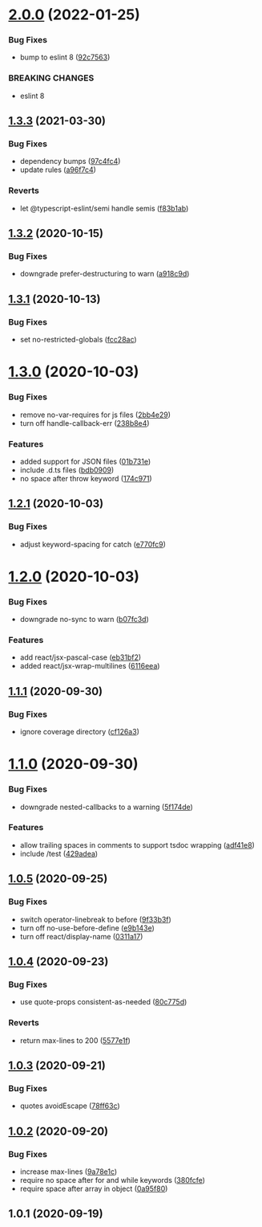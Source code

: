 # [2.0.0](https://github.com/bconnorwhite/eslint-config-bob/compare/v1.3.3...v2.0.0) (2022-01-25)


### Bug Fixes

* bump to eslint 8 ([92c7563](https://github.com/bconnorwhite/eslint-config-bob/commit/92c75630f93bb7cb27d096f764b70a26ddd1ec4d))


### BREAKING CHANGES

* eslint 8



## [1.3.3](https://github.com/bconnorwhite/eslint-config-bob/compare/v1.3.2...v1.3.3) (2021-03-30)


### Bug Fixes

* dependency bumps ([97c4fc4](https://github.com/bconnorwhite/eslint-config-bob/commit/97c4fc416f1c4ac9e3ba3c733e6274fb38077145))
* update rules ([a96f7c4](https://github.com/bconnorwhite/eslint-config-bob/commit/a96f7c4e432ab282073e2c1d926079dbcacebe88))


### Reverts

* let @typescript-eslint/semi handle semis ([f83b1ab](https://github.com/bconnorwhite/eslint-config-bob/commit/f83b1ab38d456b87ad77e79d75b8503be31ffe8e))



## [1.3.2](https://github.com/bconnorwhite/eslint-config-bob/compare/v1.3.1...v1.3.2) (2020-10-15)


### Bug Fixes

* downgrade prefer-destructuring to warn ([a918c9d](https://github.com/bconnorwhite/eslint-config-bob/commit/a918c9d049d9a6f5f6c384029d2a586fcca53d23))



## [1.3.1](https://github.com/bconnorwhite/eslint-config-bob/compare/v1.3.0...v1.3.1) (2020-10-13)


### Bug Fixes

* set no-restricted-globals ([fcc28ac](https://github.com/bconnorwhite/eslint-config-bob/commit/fcc28acf900bb360e01d075d23327536869e0a7f))



# [1.3.0](https://github.com/bconnorwhite/eslint-config-bob/compare/v1.2.1...v1.3.0) (2020-10-03)


### Bug Fixes

* remove no-var-requires for js files ([2bb4e29](https://github.com/bconnorwhite/eslint-config-bob/commit/2bb4e29cd3fdb9eb979a862f9c5f4a8ca7553bbc))
* turn off handle-callback-err ([238b8e4](https://github.com/bconnorwhite/eslint-config-bob/commit/238b8e40425741eacf5b4af91fa2db7966c18662))


### Features

* added support for JSON files ([01b731e](https://github.com/bconnorwhite/eslint-config-bob/commit/01b731ebd0ab73150afe0507d306f1f6f2322441))
* include .d.ts files ([bdb0909](https://github.com/bconnorwhite/eslint-config-bob/commit/bdb090906fa43db13cac0b993e6df49b11e07b6e))
* no space after throw keyword ([174c971](https://github.com/bconnorwhite/eslint-config-bob/commit/174c971acf00de8146f09b5f12aa0e9d3d0cf7aa))



## [1.2.1](https://github.com/bconnorwhite/eslint-config-bob/compare/v1.2.0...v1.2.1) (2020-10-03)


### Bug Fixes

* adjust keyword-spacing for catch ([e770fc9](https://github.com/bconnorwhite/eslint-config-bob/commit/e770fc92cb0751eaa1ef749e2730ab1a4c4dbfe7))



# [1.2.0](https://github.com/bconnorwhite/eslint-config-bob/compare/v1.1.1...v1.2.0) (2020-10-03)


### Bug Fixes

* downgrade no-sync to warn ([b07fc3d](https://github.com/bconnorwhite/eslint-config-bob/commit/b07fc3d8bcd8226e53f224d8ff58b09b9bb5c794))


### Features

* add react/jsx-pascal-case ([eb31bf2](https://github.com/bconnorwhite/eslint-config-bob/commit/eb31bf24b0644d72f5dbbf4cec158e2943bec202))
* added react/jsx-wrap-multilines ([6116eea](https://github.com/bconnorwhite/eslint-config-bob/commit/6116eeafd5f80dd2c3ea9c0c8567a97cc0c2b6a8))



## [1.1.1](https://github.com/bconnorwhite/eslint-config-bob/compare/v1.1.0...v1.1.1) (2020-09-30)


### Bug Fixes

* ignore coverage directory ([cf126a3](https://github.com/bconnorwhite/eslint-config-bob/commit/cf126a3a1f46f4ea91d3d5bfb16a682c638831ec))



# [1.1.0](https://github.com/bconnorwhite/eslint-config-bob/compare/v1.0.5...v1.1.0) (2020-09-30)


### Bug Fixes

* downgrade nested-callbacks to a warning ([5f174de](https://github.com/bconnorwhite/eslint-config-bob/commit/5f174defaa80943f05bbc7daed88b96aeaab2072))


### Features

* allow trailing spaces in comments to support tsdoc wrapping ([adf41e8](https://github.com/bconnorwhite/eslint-config-bob/commit/adf41e823d90b8f86ae224159ab38a4d4ea95b78))
* include /test ([429adea](https://github.com/bconnorwhite/eslint-config-bob/commit/429adea9d15f138eb1e42fe68431102dafab9d2b))



## [1.0.5](https://github.com/bconnorwhite/eslint-config-bob/compare/v1.0.4...v1.0.5) (2020-09-25)


### Bug Fixes

* switch operator-linebreak to before ([9f33b3f](https://github.com/bconnorwhite/eslint-config-bob/commit/9f33b3fbbaaaee5077ea870e3f35fd3297b8aeaa))
* turn off no-use-before-define ([e9b143e](https://github.com/bconnorwhite/eslint-config-bob/commit/e9b143e554d840817f7464b2776b3c0b6316bd46))
* turn off react/display-name ([0311a17](https://github.com/bconnorwhite/eslint-config-bob/commit/0311a17001355fa6754808c41bdbdcfae31a1776))



## [1.0.4](https://github.com/bconnorwhite/eslint-config-bob/compare/v1.0.3...v1.0.4) (2020-09-23)


### Bug Fixes

* use quote-props consistent-as-needed ([80c775d](https://github.com/bconnorwhite/eslint-config-bob/commit/80c775d2a3b2aef4b542489809cb30865e5ee2a3))


### Reverts

* return max-lines to 200 ([5577e1f](https://github.com/bconnorwhite/eslint-config-bob/commit/5577e1f56c09043d13f4fd0aea87df2b5904330a))



## [1.0.3](https://github.com/bconnorwhite/eslint-config-bob/compare/v1.0.2...v1.0.3) (2020-09-21)


### Bug Fixes

* quotes avoidEscape ([78ff63c](https://github.com/bconnorwhite/eslint-config-bob/commit/78ff63c5cfe647ff721d1d65ea70639567168989))



## [1.0.2](https://github.com/bconnorwhite/eslint-config-bob/compare/v1.0.1...v1.0.2) (2020-09-20)


### Bug Fixes

* increase max-lines ([9a78e1c](https://github.com/bconnorwhite/eslint-config-bob/commit/9a78e1ce2334a10472ecebbbfcbf7da8cdea2c02))
* require no space after for and while keywords ([380fcfe](https://github.com/bconnorwhite/eslint-config-bob/commit/380fcfeeeeb38d11686242216b75409da115f914))
* require space after array in object ([0a95f80](https://github.com/bconnorwhite/eslint-config-bob/commit/0a95f80cac4875fcec7e5dfc60578039dc42d581))



## 1.0.1 (2020-09-19)



